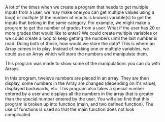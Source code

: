 A lot of the times when we create a program that needs to get multiple inputs from a user, we may make one(you can get multiple values using a loop)
or multiple (if the number of inputs is known) variable(s) to get the inputs that belong in the same category.
For example, we might make a program to get the number of grades from a user. What if the user has 20 or more grades that would like to enter?
We could create multiple variables or we could create a loop to keep getting the numbers until the last number is read. Doing both of these, how would we store the data?
This is where an Array comes in to play. Instead of making one or multiple variables, we could use an Array which will store the numbers and manipulate them.

This program was made to show some of the manipulations you can do with Arrays. 

In this program, tweleve numbers are placed in an array. They are then display, some numbers in the Array are changed (depending on it's value), displayed backwards, etc.
This program also takes a special number entered by a user and displays all the numbers in the array that is greater than the special number entered by the user. 
You will also find that this program is broken up into function (main, and two defined function). The use of functions is used so that the main function does not look
complicated. 
